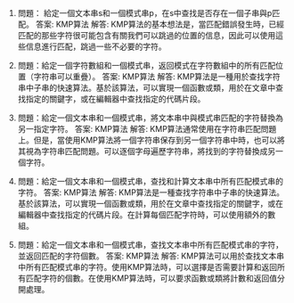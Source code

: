 

1. 問題： 給定一個文本串s和一個模式串p，在s中查找是否存在一個子串與p匹配。
   答案: KMP算法
   解答: 
   KMP算法的基本想法是，當匹配錯誤發生時，已經匹配的那些字符很可能包含有關我們可以跳過的位置的信息，因此可以使用這些信息進行匹配，跳過一些不必要的字符。 
   
   
2. 問題：給定一個字符數組和一個模式串，返回模式在字符數組中的所有匹配位置（字符串可以重疊）。
   答案: KMP算法
   解答:
   KMP算法是一種用於查找字符串中子串的快速算法。基於該算法，可以實現一個函數或類，用於在文章中查找指定的關鍵字，或在編輯器中查找指定的代碼片段。 
   
3. 問題：給定一個文本串和一個模式串，將文本串中與模式串匹配的字符替換為另一指定字符。
   答案: KMP算法
   解答:
   KMP算法通常使用在字符串匹配問題上。但是，當使用KMP算法將一個字符串保存到另一個字符串中時，也可以將其視為字符串匹配問題。可以逐個字母遍歷字符串，將找到的字符替換成另一個字符。 
   
4. 問題：給定一個文本串和一個模式串，查找和計算文本串中所有匹配模式串的字符。
   答案: KMP算法
   解答:
   KMP算法是一種查找字符串中子串的快速算法。基於該算法，可以實現一個函數或類，用於在文章中查找指定的關鍵字，或在編輯器中查找指定的代碼片段。在計算每個匹配字符時，可以使用額外的數組。 
   
5. 問題：給定一個文本串和一個模式串，查找文本串中所有匹配模式串的字符，並返回匹配的字符個數。
   答案: KMP算法
   解答:
   KMP算法可以用於查找文本串中所有匹配模式串的字符。使用KMP算法時，可以選擇是否需要計算和返回所有匹配字符的個數。在使用KMP算法時，可以要求函數或類將計數和返回值分開處理。